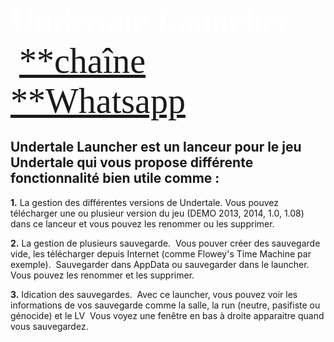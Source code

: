 <span style="color:#fff; font-family: 'Comic Sans MS'; font-size: 4em;">Undertale Launcher - [**chaîne **Whatsapp](https://whatsapp.com/channel/0029Vb9tYfi7IUYTeusCq70D)

## Undertale Launcher est un lanceur pour le jeu Undertale qui vous propose différente fonctionnalité bien utile comme :

**1.**   ﻿La gestion des différentes versions de Undertale.
   ﻿   ﻿Vous pouvez télécharger une ou plusieur version du jeu (DEMO 2013, 2014, 1.0, 1.08) dans ce lanceur et vous pouvez les renommer ou les supprimer.

**2.**   ﻿La gestion de plusieurs sauvegarde.
   ﻿   ﻿Vous pouver créer des sauvegarde vide, les télécharger depuis Internet (comme Flowey's Time Machine par exemple).
   ﻿   ﻿Sauvegarder dans AppData ou sauvegarder dans le launcher. Vous pouvez les renommer et les supprimer.

**3.**   ﻿Idication des sauvegardes.
   ﻿   ﻿Avec ce launcher, vous pouvez voir les informations de vos sauvegarde comme la salle, la run (neutre, pasifiste ou génocide) et le LV
   ﻿   ﻿Vous voyez une fenêtre en bas à droite apparaitre quand vous sauvegardez.</span>
